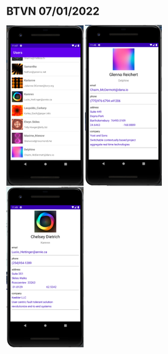 # BTVN 07/01/2022

<img src=results/result1.png style="height: 40%; width: 40%;" />
<img src=results/result2.png style="height: 40%; width: 40%;" />
<img src=results/result3.png style="height: 40%; width: 40%;" />
